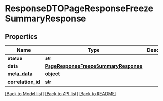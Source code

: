 # ResponseDTOPageResponseFreezeSummaryResponse

## Properties
Name | Type | Description | Notes
------------ | ------------- | ------------- | -------------
**status** | **str** |  | [optional] 
**data** | [**PageResponseFreezeSummaryResponse**](PageResponseFreezeSummaryResponse.md) |  | [optional] 
**meta_data** | **object** |  | [optional] 
**correlation_id** | **str** |  | [optional] 

[[Back to Model list]](../README.md#documentation-for-models) [[Back to API list]](../README.md#documentation-for-api-endpoints) [[Back to README]](../README.md)

